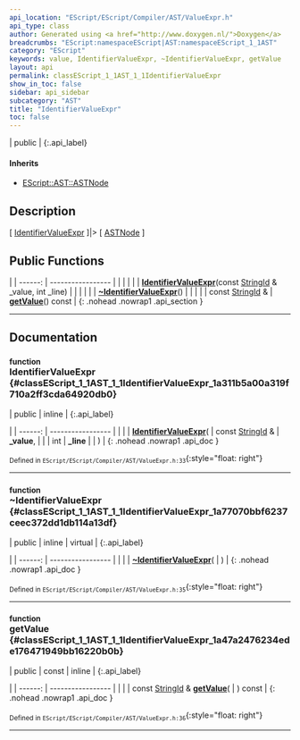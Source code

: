 ```yaml
---
api_location: "EScript/EScript/Compiler/AST/ValueExpr.h"
api_type: class
author: Generated using <a href="http://www.doxygen.nl/">Doxygen</a>
breadcrumbs: "EScript:namespaceEScript|AST:namespaceEScript_1_1AST"
category: "EScript"
keywords: value, IdentifierValueExpr, ~IdentifierValueExpr, getValue
layout: api
permalink: classEScript_1_1AST_1_1IdentifierValueExpr
show_in_toc: false
sidebar: api_sidebar
subcategory: "AST"
title: "IdentifierValueExpr"
toc: false
---
```


| public |
{:.api_label}

#### Inherits

* [EScript::AST::ASTNode](classEScript_1_1AST_1_1ASTNode)


## Description

[ [IdentifierValueExpr](classEScript_1_1AST_1_1IdentifierValueExpr) ]|> [ [ASTNode](classEScript_1_1AST_1_1ASTNode) ]



## Public Functions

|
| ------: | ----------------- |
|  | |
|  | **[IdentifierValueExpr](#classEScript_1_1AST_1_1IdentifierValueExpr_1a311b5a00a319f710a2ff3cda64920db0)**(const [StringId](classEScript_1_1StringId) & _value, int _line) |
|  | |
|  | **[~IdentifierValueExpr](#classEScript_1_1AST_1_1IdentifierValueExpr_1a77070bbf6237ceec372dd1db114a13df)**() |
|  | |
| const [StringId](classEScript_1_1StringId) & | **[getValue](#classEScript_1_1AST_1_1IdentifierValueExpr_1a47a2476234ede176471949bb16220b0b)**() const |
{: .nohead .nowrap1 .api_section }


-------------------------------------------------------------------

## Documentation

### <small>function</small><br/> IdentifierValueExpr {#classEScript_1_1AST_1_1IdentifierValueExpr_1a311b5a00a319f710a2ff3cda64920db0}

| public | inline |
{:.api_label}

|
| ------: | ----------------- |
|  |
|  **[IdentifierValueExpr](#classEScript_1_1AST_1_1IdentifierValueExpr_1a311b5a00a319f710a2ff3cda64920db0)**( | const [StringId](classEScript_1_1StringId) & | **_value**, |
| | int | **_line** |
|   ) |
{: .nohead .nowrap1 .api_doc }





<sub>Defined in `EScript/EScript/Compiler/AST/ValueExpr.h:33`</sub>{:style="float: right"}

-------------------------------------------------------------------

### <small>function</small><br/> ~IdentifierValueExpr {#classEScript_1_1AST_1_1IdentifierValueExpr_1a77070bbf6237ceec372dd1db114a13df}

| public | inline | virtual |
{:.api_label}

|
| ------: | ----------------- |
|  |
|  **[~IdentifierValueExpr](#classEScript_1_1AST_1_1IdentifierValueExpr_1a77070bbf6237ceec372dd1db114a13df)**( |  ) |
{: .nohead .nowrap1 .api_doc }





<sub>Defined in `EScript/EScript/Compiler/AST/ValueExpr.h:35`</sub>{:style="float: right"}

-------------------------------------------------------------------

### <small>function</small><br/> getValue {#classEScript_1_1AST_1_1IdentifierValueExpr_1a47a2476234ede176471949bb16220b0b}

| public | const | inline |
{:.api_label}

|
| ------: | ----------------- |
|  |
| const [StringId](classEScript_1_1StringId) & **[getValue](#classEScript_1_1AST_1_1IdentifierValueExpr_1a47a2476234ede176471949bb16220b0b)**( |  ) const |
{: .nohead .nowrap1 .api_doc }





<sub>Defined in `EScript/EScript/Compiler/AST/ValueExpr.h:36`</sub>{:style="float: right"}

-------------------------------------------------------------------


